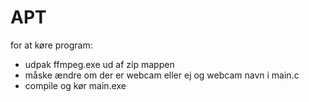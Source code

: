 # APT

for at køre program:
 - udpak ffmpeg.exe ud af zip mappen
 - måske ændre om der er webcam eller ej og webcam navn i main.c
 - compile og kør main.exe
